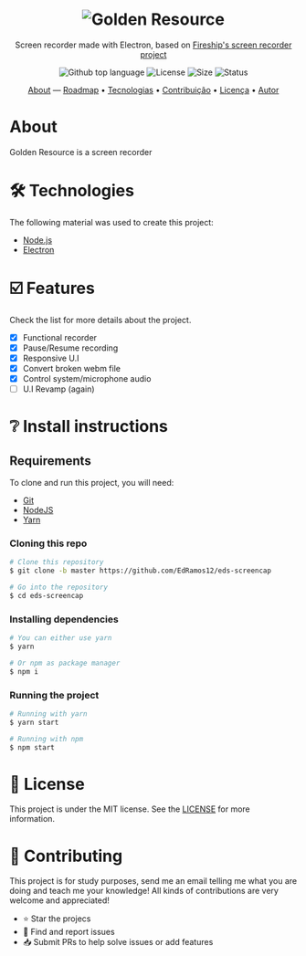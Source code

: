 <h1 align="center">
  <img src="https://github.com/EdRamos12/eds-screencap/blob/master/build/header-bg.png?raw=true" width="auto" alt="Golden Resource" />
</h1>

<p align="center">Screen recorder made with Electron, based on <a href="https://github.com/fireship-io/223-electron-screen-recorder">Fireship's screen recorder project</a></p>

<p align="center">
  <img alt="Github top language" src="https://img.shields.io/github/languages/top/edramos12/eds-screencap">
  
  <img alt="License" src="https://img.shields.io/github/license/edramos12/eds-screencap">
  
  <img alt="Size" src="https://img.shields.io/github/repo-size/edramos12/eds-screencap">
   
  <img alt="Status" src="https://img.shields.io/badge/repo%20status-WIP-yellow">
</p>

<p align="center">
 <a href="#about">About</a> —
 <a href="#roadmap">Roadmap</a> • 
 <a href="#tecnologias">Tecnologias</a> • 
 <a href="#contribuicao">Contribuição</a> • 
 <a href="#licenc-a">Licença</a> • 
 <a href="#autor">Autor</a>
</p>

# About
Golden Resource is a screen recorder

# 🛠 Technologies

The following material was used to create this project:

- [Node.js](https://nodejs.org/en/)
- [Electron](https://www.electronjs.org/)

# ☑️ Features

Check the list for more details about the project.

- [x] Functional recorder
- [x] Pause/Resume recording
- [x] Responsive U.I
- [x] Convert broken webm file
- [x] Control system/microphone audio
- [ ] U.I Revamp (again)

# ❔ Install instructions

## Requirements
To clone and run this project, you will need:
- [Git](https://git-scm.com/) 
- [NodeJS](https://nodejs.org/en/) 
- [Yarn](https://classic.yarnpkg.com/lang/en/)

### Cloning this repo

```bash
# Clone this repository
$ git clone -b master https://github.com/EdRamos12/eds-screencap

# Go into the repository
$ cd eds-screencap
```

### Installing dependencies

```bash
# You can either use yarn
$ yarn

# Or npm as package manager
$ npm i
```

### Running the project

```bash
# Running with yarn
$ yarn start

# Running with npm
$ npm start
```

# 📜 License

This project is under the MIT license. See the [LICENSE](https://github.com/EdRamos12/eds-screencap/blob/master/LICENSE) for more information.

# 🤝 Contributing

This project is for study purposes, send me an email telling me what you are doing and teach me your knowledge!
All kinds of contributions are very welcome and appreciated!

- ⭐️ Star the projecs
- 🐛 Find and report issues
- 📥 Submit PRs to help solve issues or add features
